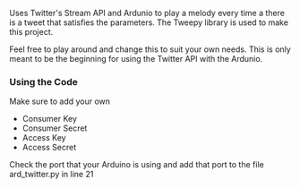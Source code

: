 <html>
<head>
	<title> <h3> Basic Arduino with Twitter API</h3></title>
</head>
<body>
<p>
	Uses Twitter's Stream API and Ardunio to play a melody every time a there is a tweet that satisfies the parameters. The Tweepy library is used to make this project.
</p>

<p>
	Feel free to play around and change this to suit your own needs. This is only meant to be the beginning for using the Twitter API with the Ardunio. 
</p>


<h3> Using the Code</h3>
<p> Make sure to add your own 
	<ul>
		<li>Consumer Key</li>
		<li>Consumer Secret</li>
		<li>Access Key</li>
		<li>Access Secret</li>
	</ul>
</p>
<p> 
	Check the port that your Arduino is using and add that port to the file 
	ard_twitter.py in line 21
</p>

</body>
</html>